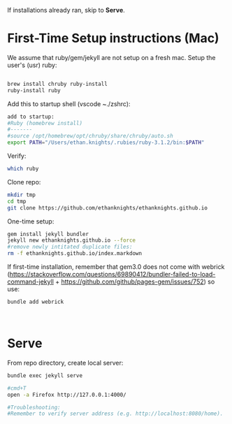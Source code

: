
If installations already ran, skip to __Serve__.

# First-Time Setup instructions (Mac)


We assume that ruby/gem/jekyll are not setup on a fresh mac.
Setup the user's (usr) ruby: 
```sh

brew install chruby ruby-install
ruby-install ruby
```

Add this to startup shell (vscode ~./zshrc):
```sh
add to startup:
#Ruby (homebrew install)
#-------
#source /opt/homebrew/opt/chruby/share/chruby/auto.sh
export PATH="/Users/ethan.knights/.rubies/ruby-3.1.2/bin:$PATH"
```


Verify:
```sh
which ruby
```

Clone repo:
```sh
mkdir tmp
cd tmp
git clone https://github.com/ethanknights/ethanknights.github.io
```

One-time setup:
```sh
gem install jekyll bundler
jekyll new ethanknights.github.io --force
#remove newly intitated duplicate files:
rm -f ethanknights.github.io/index.markdown
```


If first-time installation, remember that gem3.0 does not come with webrick (https://stackoverflow.com/questions/69890412/bundler-failed-to-load-command-jekyll + https://github.com/github/pages-gem/issues/752) so use:
```sh
bundle add webrick
```
<br>

# Serve
From repo directory, create local server:
```sh 
bundle exec jekyll serve

#cmd+T
open -a Firefox http://127.0.0.1:4000/

#Troubleshooting:
#Remember to verify server address (e.g. http://localhost:8080/home).
```

